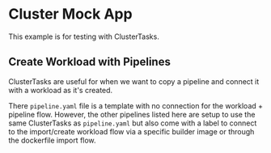 # Cluster Mock App

This example is for testing with ClusterTasks.

## Create Workload with Pipelines

ClusterTasks are useful for when we want to copy a pipeline and connect it with a workload as it's created.

There `pipeline.yaml` file is a template with no connection for the workload + pipeline flow. However, the other pipelines listed here are setup to use the same ClusterTasks as `pipeline.yaml` but also come with a label to connect to the import/create workload flow via a specific builder image or through the dockerfile import flow.
